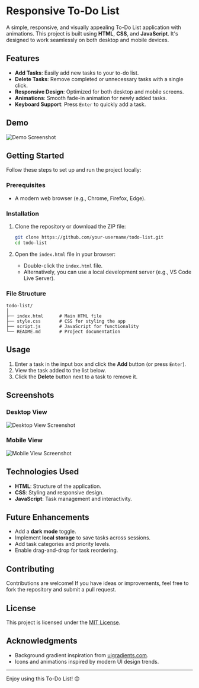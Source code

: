 
# Responsive To-Do List

A simple, responsive, and visually appealing To-Do List application with animations. This project is built using **HTML**, **CSS**, and **JavaScript**. It's designed to work seamlessly on both desktop and mobile devices.

## Features

- **Add Tasks**: Easily add new tasks to your to-do list.
- **Delete Tasks**: Remove completed or unnecessary tasks with a single click.
- **Responsive Design**: Optimized for both desktop and mobile screens.
- **Animations**: Smooth fade-in animation for newly added tasks.
- **Keyboard Support**: Press `Enter` to quickly add a task.

## Demo

![Demo Screenshot](https://raw.githubusercontent.com/shreyash0019/0019/928ffe135f3933521383ae3ddd1bd08b67c98d84/image.png?token=BBUFGJ7UZS4JNXLH5VTWDD3HSEYW2)



## Getting Started

Follow these steps to set up and run the project locally:

### Prerequisites

- A modern web browser (e.g., Chrome, Firefox, Edge).

### Installation

1. Clone the repository or download the ZIP file:
   ```bash
   git clone https://github.com/your-username/todo-list.git
   cd todo-list
   ```

2. Open the `index.html` file in your browser:
   - Double-click the `index.html` file.
   - Alternatively, you can use a local development server (e.g., VS Code Live Server).

### File Structure

```
todo-list/
│
├── index.html      # Main HTML file
├── style.css       # CSS for styling the app
├── script.js       # JavaScript for functionality
└── README.md       # Project documentation
```

## Usage

1. Enter a task in the input box and click the **Add** button (or press `Enter`).
2. View the task added to the list below.
3. Click the **Delete** button next to a task to remove it.

## Screenshots

### Desktop View
![Desktop View Screenshot](https://raw.githubusercontent.com/shreyash0019/0019/928ffe135f3933521383ae3ddd1bd08b67c98d84/image.png?token=BBUFGJ7UZS4JNXLH5VTWDD3HSEYW2)

### Mobile View
![Mobile View Screenshot](https://github.com/shreyash0019/0019/blob/master/WhatsApp%20Image%202025-01-22%20at%2023.43.52_bc0bd63e.jpg?raw=true)

## Technologies Used

- **HTML**: Structure of the application.
- **CSS**: Styling and responsive design.
- **JavaScript**: Task management and interactivity.

## Future Enhancements

- Add a **dark mode** toggle.
- Implement **local storage** to save tasks across sessions.
- Add task categories and priority levels.
- Enable drag-and-drop for task reordering.

## Contributing

Contributions are welcome! If you have ideas or improvements, feel free to fork the repository and submit a pull request.

## License

This project is licensed under the [MIT License](LICENSE).

## Acknowledgments

- Background gradient inspiration from [uigradients.com](https://uigradients.com/).
- Icons and animations inspired by modern UI design trends.

---

Enjoy using this To-Do List! 😊
